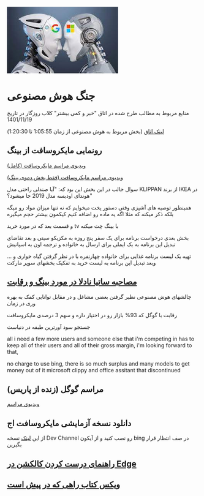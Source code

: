 ![ar war](./ai_war.jpeg)

# جنگ هوش مصنوعی

منابع مربوط به مطالب طرح شده در اتاق "خبر و کمی بیشتر" کلاب روزگار
در تاریخ 1401/11/19

[لینک اتاق](https://www.clubhouse.com/room/PGpqpg2b?utm_medium=ch_room_xerc&utm_campaign=W5lC4aC-TBoT2kPIh5LLmg-584798)
(بخش مربوط به هوش مصنوعی از زمان 1:05:55 تا 1:20:30)

## رونمایی مایکروسافت از بینگ

[ویدیوی مراسم مایکروسافت (کامل)](https://www.youtube.com/watch?v=rOeRWRJ16yY)

[ویدیوی مراسم مایکروسافت (فقط بخش دموی بینگ)](https://www.youtube.com/watch?v=FLsr_sUVgrA)

سوال جالب در این بخش این بود که: "آیا صندلی راحتی مدل KLIPPAN از برند IKEA در هوندای اودیسه مدل 2019 جا میشود؟"

همینطور توصیه های آشپزی وقتی دستور پخت میخوایم که نه تنها میزان مواد رو میگه بلکه ذکر میکنه که مثلا اگه یه ماده رو اضافه کنیم کیکمون بیشتر حجم میگیره

و قسمت بعد که در مورد خرید tv با بینگ چت میکنه

بخش بعدی درخواست برنامه برای یک سفر پنج روزه به مکزیکو سیتی
و بعد تقاضای تبدیل این برنامه به یک ایملی برای ارسال به خانواده
و ترجمه اون به اسپانیش

تهیه یک لیست برنامه غذایی برای خانواده چهارنفره با در نظر گرفتن گیاه خواری و ...
وبعد تبدیل این برنامه به لیست خرید به تفکیک بخشهای سوپر مارکت

## [مصاحبه ساتیا نادلا در مورد بینگ و رقابت](https://www.youtube.com/watch?v=bsFXgfbj8Bc)

چالشهای هوش مصنوعی نظیر گرفتن بعضی مشاغل و در مقابل توانایی کمک به بهره وری در زمان

رقابت با گوگل که 93% بازار رو در اختیار داره و سهم 3 درصدی مایکروسافت

جستجو سود آورترین طبقه در دنیاست

all i need a few more users and someone else that i'm competing in has to keep all of their users and all of their gross margin, i'm looking forward to that,

no charge to use bing, there is so much surplus and many models to get money out of it
microsoft clippy and office assitant that discontinued

## مراسم گوگل (زنده از پاریس)

[ویدیوی مراسم](https://www.youtube.com/watch?v=yLWXJ22LUEc)

## دانلود نسخه آزمایشی مایکروسافت اج

از این [لینک](https://www.microsoft.com/en-us/edge/download?form=MA13FJ&irgwc=1&OCID=AID2200057_aff_7593_1243925&tduid=%28ir__bjoui09tgkkfb2fiyausrq0o1m2xce1svpp31y0n00%29%287593%29%281243925%29%28tv2R4u9rImY-4HJwmMAfG3JPTH.Ef4wSIQ%29%28%29&irclickid=_bjoui09tgkkfb2fiyausrq0o1m2xce1svpp31y0n00#preview&ranMID=24542&ranEAID=tv2R4u9rImY&ranSiteID=tv2R4u9rImY-4HJwmMAfG3JPTH.Ef4wSIQ&epi=tv2R4u9rImY-4HJwmMAfG3JPTH.Ef4wSIQ)
نسخه Dev Channel رو نصب کنید و از آیکون bing در صف انتظار قرار بگیرین

## [راهنمای درست کردن کالکشن در Edge](./edgeHowToAddCollection/)

## [ویکس کتاب راهی که در پیش است](<https://en.wikipedia.org/wiki/The_Road_Ahead_(Gates_book)>)
